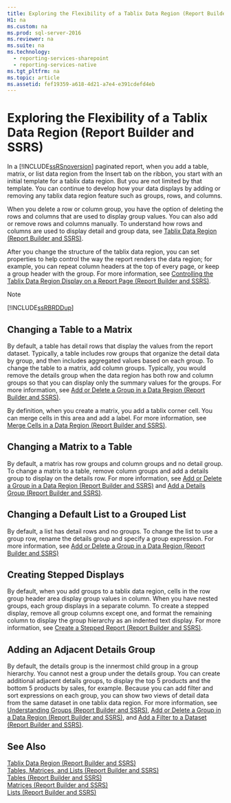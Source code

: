```yaml
---
title: Exploring the Flexibility of a Tablix Data Region (Report Builder and SSRS)
H1: na
ms.custom: na
ms.prod: sql-server-2016
ms.reviewer: na
ms.suite: na
ms.technology: 
  - reporting-services-sharepoint
  - reporting-services-native
ms.tgt_pltfrm: na
ms.topic: article
ms.assetid: fef19359-a618-4d21-a7e4-e391cdefd4eb
---
```

# Exploring the Flexibility of a Tablix Data Region (Report Builder and SSRS)
In a [!INCLUDE[ssRSnoversion](../../Topics/TopicNameContainA/includes/ssRSnoversion_md.md)] paginated report, when you add a table, matrix, or list data region from the Insert tab on the ribbon, you start with an initial template for a tablix data region. But you are not limited by that template. You can continue to develop how your data displays by adding or removing any tablix data region feature such as  groups, rows, and columns.  
  
 When you delete a row or column group, you have the option of deleting the rows and columns that are used to display group values. You can also add or remove rows and columns manually. To understand how rows and columns are used to display detail and group data, see [Tablix Data Region &#40;Report Builder and SSRS&#41;](../../Topics/TopicNameNotContainA/Tablix-Data-Region--Report-Builder-and-SSRS-.md).  
  
 After you change the structure of the tablix data region, you can set properties to help control the way the report renders the data region; for example, you can repeat column headers at the top of every page, or keep a group header with the group. For more information, see [Controlling the Tablix Data Region Display on a Report Page &#40;Report Builder and SSRS&#41;](../../Topics/TopicNameContainA/Controlling-the-Tablix-Data-Region-Display-on-a-Report-Page--Report-Builder-and-SSRS-.md).  
  
> [!NOTE]  
>  [!INCLUDE[ssRBRDDup](../../Topics/TopicNameContainA/includes/ssRBRDDup_md.md)]  
  
## Changing a Table to a Matrix  
 By default, a table has detail rows that display the values from the report dataset. Typically, a table includes row groups that organize the detail data by group, and then includes aggregated values based on each group. To change the table to a matrix, add column groups. Typically, you would remove the details group when the data region has both row and column groups so that you can display only the summary values for the groups. For more information, see [Add or Delete a Group in a Data Region &#40;Report Builder and SSRS&#41;](../../Topics/TopicNameContainA/Add-or-Delete-a-Group-in-a-Data-Region--Report-Builder-and-SSRS-.md).  
  
 By definition, when you create a matrix, you add a tablix corner cell. You can merge cells in this area and add a label. For more information, see [Merge Cells in a Data Region &#40;Report Builder and SSRS&#41;](../../Topics/TopicNameContainA/Merge-Cells-in-a-Data-Region--Report-Builder-and-SSRS-.md).  
  
## Changing a Matrix to a Table  
 By default, a matrix has row groups and column groups and no detail group. To change a matrix to a table, remove column groups and add a details group to display on the details row. For more information, see [Add or Delete a Group in a Data Region &#40;Report Builder and SSRS&#41;](../../Topics/TopicNameContainA/Add-or-Delete-a-Group-in-a-Data-Region--Report-Builder-and-SSRS-.md) and [Add a Details Group &#40;Report Builder and SSRS&#41;](../../Topics/TopicNameContainA/Add-a-Details-Group--Report-Builder-and-SSRS-.md).  
  
## Changing a Default List to a Grouped List  
 By default, a list has detail rows and no groups. To change the list to use a group row, rename the details group and specify a group expression. For more information, see [Add or Delete a Group in a Data Region &#40;Report Builder and SSRS&#41;](../../Topics/TopicNameContainA/Add-or-Delete-a-Group-in-a-Data-Region--Report-Builder-and-SSRS-.md)  
  
## Creating Stepped Displays  
 By default, when you add groups to a tablix data region, cells in the row group header area display group values in column. When you have nested groups, each group displays in a separate column. To create a stepped display, remove all group columns except one, and format the remaining column to display the group hierarchy as an indented text display. For more information, see [Create a Stepped Report &#40;Report Builder and SSRS&#41;](../../Topics/TopicNameContainA/Create-a-Stepped-Report--Report-Builder-and-SSRS-.md).  
  
## Adding an Adjacent Details Group  
 By default, the details group is the innermost child group in a group hierarchy. You cannot nest a group under the details group. You can create additional adjacent details groups, to display the top 5 products and the bottom 5 products by sales, for example. Because you can add filter and sort expressions on each group, you can show two views of detail data from the same dataset in one tablix data region. For more information, see [Understanding Groups &#40;Report Builder and SSRS&#41;](../../Topics/TopicNameNotContainA/Understanding-Groups--Report-Builder-and-SSRS-.md), [Add or Delete a Group in a Data Region &#40;Report Builder and SSRS&#41;](../../Topics/TopicNameContainA/Add-or-Delete-a-Group-in-a-Data-Region--Report-Builder-and-SSRS-.md), and [Add a Filter to a Dataset &#40;Report Builder and SSRS&#41;](../../Topics/TopicNameContainA/Add-a-Filter-to-a-Dataset--Report-Builder-and-SSRS-.md).  
  
## See Also  
 [Tablix Data Region &#40;Report Builder and SSRS&#41;](../../Topics/TopicNameNotContainA/Tablix-Data-Region--Report-Builder-and-SSRS-.md)   
 [Tables, Matrices, and Lists &#40;Report Builder and SSRS&#41;](../../Topics/TopicNameNotContainA/Tables--Matrices--and-Lists--Report-Builder-and-SSRS-.md)   
 [Tables &#40;Report Builder  and SSRS&#41;](../../Topics/TopicNameNotContainA/Tables--Report-Builder--and-SSRS-.md)   
 [Matrices &#40;Report Builder and SSRS&#41;](../../Topics/TopicNameContainA/Create-a-Matrix--Report-Builder-and-SSRS-.md)   
 [Lists &#40;Report Builder and SSRS&#41;](../../Topics/TopicNameNotContainA/Create-Invoices-and-Forms-with-Lists--Report-Builder-and-SSRS-.md)   
  
  